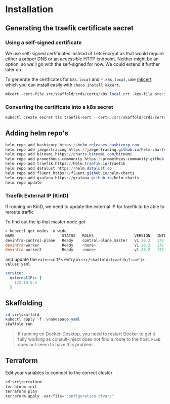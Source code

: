 # Installation

## Generating the traefik certificate secret

### Using a self-signed certificate

We use self-signed certificates instead of LetsEncrypt as that would require either a proper DNS or an accessible HTTP endpoint. Neither might be an option, so we'll go with the self-signed for now. We could extend it further later on.

To generate the certficates for `k8s.local` and `*.k8s.local`, use [mkcert](https://github.com/FiloSottile/mkcert) which you can install easily with `choco install mkcert`.

```powershell
mkcert -cert-file src/skaffold/crds/certs/k8s.local.crt -key-file src/skaffold/crds/certs/k8s.local.key k8s.local *.k8s.local infrastructure.k8s.local *.infrastructure.k8s.local
```

### Converting the certificate into a k8s secret

```powershell
kubectl create secret tls traefik-cert --cert=./src/skaffold/crds/certs/k8s.local.crt --key=./src/skaffold/crds/certs/k8s.local.key --dry-run=client -o yaml > ./src/skaffold/crds/certs/certs.yaml
```

## Adding helm repo's

```powershell
helm repo add hashicorp https://helm.releases.hashicorp.com
helm repo add jaegertracing https://jaegertracing.github.io/helm-charts
helm repo add bitnami https://charts.bitnami.com/bitnami
helm repo add prometheus-community https://prometheus-community.github.io/helm-charts
helm repo add traefik https://helm.traefik.io/traefik
helm repo add datalust https://helm.datalust.co
helm repo add fluent https://fluent.github.io/helm-charts
helm repo add grafana https://grafana.github.io/helm-charts
helm repo update
```

### Traefik External IP (KinD)

If running on KinD, we need to update the external IP for traefik to be able to reroute traffic

To find out the ip that master node got

```powershell
> kubectl get nodes -o wide
NAME                     STATUS   ROLES                  VERSION   INTERNAL-IP
devinfra-control-plane   Ready    control-plane,master   v1.20.2   172.18.0.4
devinfra-worker          Ready    <none>                 v1.20.2   172.18.0.3
devinfra-worker2         Ready    <none>                 v1.20.2   172.18.0.2
```

and update the `externalIPs` entry in `src/skaffold/traefik/traefik-values.yaml`

```yaml
service:
  externalIPs: [
    172.18.0.4
  ]
```

## Skaffolding

```powershell
cd src\skaffold
kubectl apply -f .\namespace.yaml
skaffold run
```

> If running on Docker-Desktop, you need to restart Docker to get it fully working as consult-inject does not find a route to the host. `KinD` does not seem to have this problem.

## Terraform

Edit your variables to connect to the correct cluster

```powershell
cd src\terraform
terraform init
terraform plan
terraform apply -var-file="configuration.tfvars"
```

